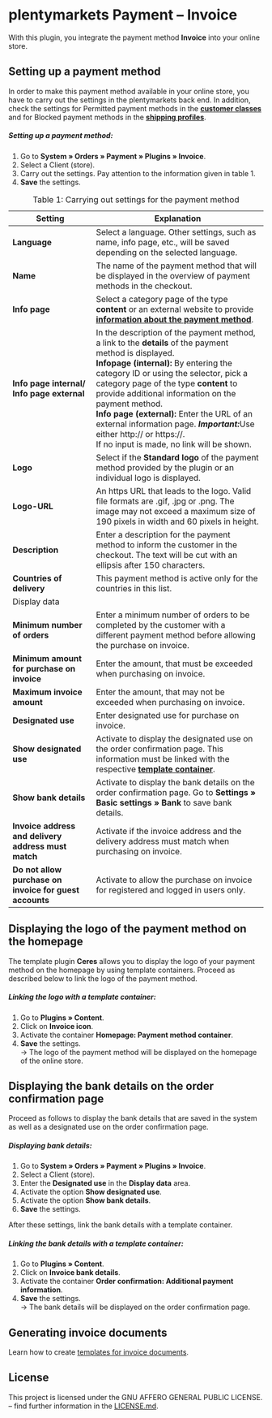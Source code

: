 # plentymarkets Payment&nbsp;– Invoice

With this plugin, you integrate the payment method **Invoice** into your online store.

## Setting up a payment method

In order to make this payment method available in your online store, you have to carry out the settings in the plentymarkets back end. In addition, check the settings for Permitted payment methods in the <strong><a href="https://knowledge.plentymarkets.com/en/order-processing/payment/managing-payment-methods#30" target="_blank">customer classes</a></strong> and for Blocked payment methods in the <strong><a href="https://knowledge.plentymarkets.com/en/order-processing/fulfilment/preparing-the-shipment#1000" target="_blank">shipping profiles</a></strong>.

##### Setting up a payment method:

1. Go to **System&nbsp;» Orders&nbsp;» Payment » Plugins » Invoice**. 
2. Select a Client (store). 
3. Carry out the settings. Pay attention to the information given in table 1. 
4. **Save** the settings.

<table>
<caption>Table 1: Carrying out settings for the payment method</caption>
	<thead>
		<th>
			Setting
		</th>
		<th>
			Explanation
		</th>
	</thead>
	<tbody>
        <tr>
			<td>
				<b>Language</b>
			</td>
			<td>
				Select a language. Other settings, such as name, info page, etc., will be saved depending on the selected language.
			</td>
		</tr>
        <tr>
			<td>
				<b>Name</b>
			</td>
			<td>
				The name of the payment method that will be displayed in the overview of payment methods in the checkout.
			</td>
		</tr>
		<tr>
			<td>
				<b>Info page</b>
			</td>
			<td>
				Select a category page of the type <strong>content</strong> or an external website to provide <strong><a href="https://knowledge.plentymarkets.com/en/order-processing/payment/managing-bank-details#40">information about the payment method</a></strong>.
			</td>
		</tr>
		<tr>
			<td>
				<b>Info page internal/<br />Info page external</b>
			</td>
			<td>In the description of the payment method, a link to the <strong>details</strong> of the payment method is displayed.<br /><strong>Infopage (internal):</strong> By entering the category ID or using the selector, pick a category page of the type <strong>content</strong> to provide additional information on the payment method.<br /><strong>Info page (external):</strong> Enter the URL of an external information page. <strong><i>Important:</i></strong>Use either http:// or https://.<br />If no input is made, no link will be shown.
			</td>
		</tr>
        <tr>
			<td>
				<b>Logo</b>
			</td>
			<td>
			Select if the <strong>Standard logo</strong> of the payment method provided by the plugin or an individual logo is displayed.
			</td>
		</tr>				
		<tr>
			<td>
				<b>Logo-URL</b>
			</td>
			<td>
			An https URL that leads to the logo. Valid file formats are .gif, .jpg or .png. The image may not exceed a maximum size of 190 pixels in width and 60 pixels in height.
			</td>
		</tr>
		<tr>
			<td>
				<b>Description</b>
			</td>
			<td>
				Enter a description for the payment method to inform the customer in the checkout. The text will be cut with an ellipsis after 150 characters.
			</td>
		</tr>
		<tr>
			<td>
				<b>Countries of delivery</b>
			</td>
			<td>
				This payment method is active only for the countries in this list.
			</td>
		</tr>
		<tr>
			<td colspan="2" class="th">Display data</td>  
		</tr>
		<tr>
			<td>
				<b>Minimum number of orders</b>
			</td>  
			<td>
Enter a minimum number of orders to be completed by the customer with a different payment method before allowing the purchase on invoice.
			</td>
		</tr>
		<tr>
			<td>
				<b>Minimum amount for purchase on invoice</b>
			</td>  
			<td>
			Enter the amount, that must be exceeded when purchasing on invoice.
			</td>
		</tr> 
		<tr>
			<td>
				<b>Maximum invoice amount</b>
			</td>  
			<td>
			Enter the amount, that may not be exceeded when purchasing on invoice.
			</td>
		</tr>
		<tr>
			<td>
				<b>Designated use</b>
			</td>  
			<td>
			Enter designated use for purchase on invoice.
			</td>
		</tr>
		<tr>
			<td>
				<b>Show designated use</b>
			</td>  
			<td>
			Activate to display the designated use on the order confirmation page. This information must be linked with the respective <a href="#10."><strong>template container</strong></a>.
			</td>
		</tr>
		<tr>
			<td>
				<b>Show bank details</b>
			</td>  
			<td>
			Activate to display the bank details on the order confirmation page. Go to <strong>Settings » Basic settings » Bank</strong> to save bank details.
			</td>
		</tr>
		<tr>
			<td>
				<b>Invoice address and delivery address must match</b>
			</td>  
			<td>
			Activate if the invoice address and the delivery address must match when purchasing on invoice.
			</td>
		</tr>
		<tr>
			<td>
				<b>Do not allow purchase on invoice for guest accounts</b>
			</td>  
			<td>
			Activate to allow the purchase on invoice for registered and logged in users only.
			</td>
		</tr> 
	</tbody>
</table>

## Displaying the logo of the payment method on the homepage

The template plugin **Ceres** allows you to display the logo of your payment method on the homepage by using template containers. Proceed as described below to link the logo of the payment method.

##### Linking the logo with a template container:

1. Go to **Plugins » Content**. 
3. Click on **Invoice icon**. 
4. Activate the container **Homepage: Payment method container**. 
5. **Save** the settings.<br />→ The logo of the payment method will be displayed on the homepage of the online store.

## Displaying the bank details on the order confirmation page <a id="10." name="10."></a>

Proceed as follows to display the bank details that are saved in the system as well as a designated use on the order confirmation page.

##### Displaying bank details:

1. Go to **System&nbsp;» Orders&nbsp;» Payment » Plugins » Invoice**. 
2. Select a Client (store). 
3. Enter the **Designated use** in the **Display data** area. 
4. Activate the option **Show designated use**. 
5. Activate the option **Show bank details**. 
6. **Save** the settings.

After these settings, link the bank details with a template container.

##### Linking the bank details with a template container:

1. Go to **Plugins » Content**. 
3. Click on **Invoice bank details**. 
4. Activate the container **Order confirmation: Additional payment information**. 
5. **Save** the settings.<br />→ The bank details will be displayed on the order confirmation page.

## Generating invoice documents

Learn how to create [templates for invoice documents](https://www.plentymarkets.co.uk/manual/client-store/standard/documents/invoice/#3).

## License

This project is licensed under the GNU AFFERO GENERAL PUBLIC LICENSE. – find further information in the [LICENSE.md](https://github.com/plentymarkets/plugin-payment-invoice/blob/master/LICENSE.md).
